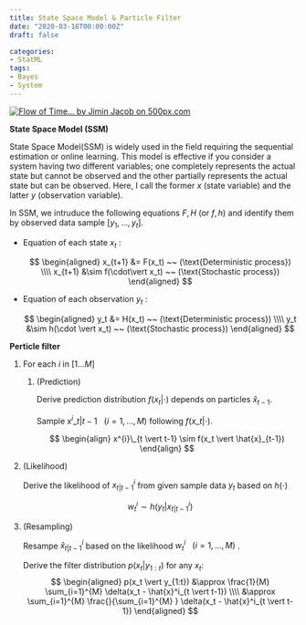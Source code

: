 ```yaml
---
title: State Space Model & Particle Filter
date: "2020-03-18T00:00:00Z"
draft: false

categories:
- StatML
tags:
- Bayes
- System
---
```


<div class='pixels-photo'>
<a href='https://500px.com/photo/80813059/Flow-of-Time-by-Jimin--Jacob' alt='Flow of Time... by Jimin  Jacob on 500px.com'>
  <img src='https://drscdn.500px.org/photo/80813059/m%3D900/v2?sig=9c99293070333accc348ef432437c6c0eeb6b87f5d14199485cae5d51d92e3db' alt='Flow of Time... by Jimin  Jacob on 500px.com' />
</a>
</div>
<script type='text/javascript' src='https://500px.com/embed.js'></script>

**State Space Model (SSM)**

State Space Model(SSM) is widely used in the field requiring the sequential estimation or online learning.
This model is effective if you consider a system having two different variables; one completely represents the actual state but cannot be observed and the other partially represents the actual state but can be observed. Here, I call the former $x$ (state variable) and the latter $y$ (observation variable).

In SSM, we intruduce the following equations $F, H$ (or $f, h$) and identify them by observed data sample $[y_1, \dots, y_t]$.

- Equation of each state $x_t$ : 

  $$
  \begin{aligned}
  x_{t+1} &= F(x_t) ~~ (\text{Deterministic process}) \\\\
  x_{t+1} &\sim f(\cdot\vert x_t) ~~ (\text{Stochastic process}) 
  \end{aligned}
  $$

- Equation of each observation $y_t$ :

  $$
  \begin{aligned}
  y_t &= H(x_t) ~~ (\text{Deterministic process}) \\\\
  y_t &\sim h(\cdot \vert x_t) ~~ (\text{Stochastic process}) 
  \end{aligned}
  $$

**Perticle filter**

1. For each $i$ in $[1 \dots M]$

   1. (Prediction)

      Derive prediction distribution $f(x_t \vert \cdot)$ depends on particles $\hat{x}_{t-1}$.

      Sample $x^{i}\_{t \vert t-1} ~~~ (i = 1, \dots, M)$ following $f(x\_t \vert \cdot)$.
      
      $$
      \begin{align}
      x^{i}\_{t \vert t-1} \sim f(x_t \vert \hat{x}_{t-1})
      \end{align}
      $$
      
2. (Likelihood)
   
   Derive the likelihood of $x^i_{t \vert t-1}$ from given sample data $y_t$ based on $h(\cdot)$
   
      $$
      w^i_t \sim h(y_t \vert x^i_{t \vert t-1})
      $$
      
   
2. (Resampling)

   Resampe $\hat{x}^i_{t \vert t-1}$ based on the likelihood $w^i_t ~~~ (i=1,\dots,M)$ .

   Derive the filter distribution $p(x_t \vert y_{1:t})$ for any $x_t$:
   $$
   \begin{aligned}
   p(x_t \vert y_{1:t}) 
   &\approx \frac{1}{M} \sum_{i=1}^{M} \delta(x_t - \hat{x}^i_{t \vert t-1}) \\\\
   &\approx \sum_{i=1}^{M} \frac{}{\sum_{i=1}^{M} } \delta(x_t - \hat{x}^i_{t \vert t-1}) 
   \end{aligned}
   $$
   



